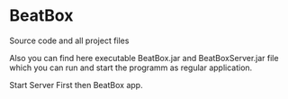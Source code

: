# BeatBox

Source code and all project files

Also you can find here executable BeatBox.jar and BeatBoxServer.jar file which you can run and start the programm as regular application.

Start Server First then BeatBox app.
